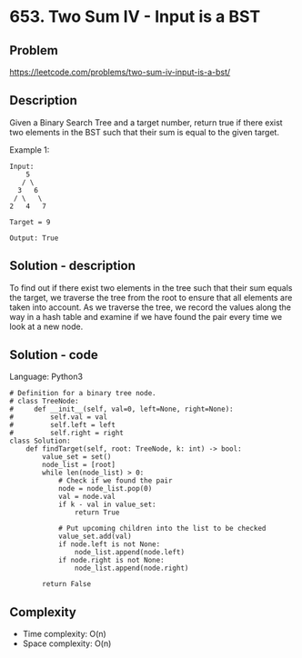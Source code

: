 # 653. Two Sum IV - Input is a BST

## Problem

https://leetcode.com/problems/two-sum-iv-input-is-a-bst/

## Description

Given a Binary Search Tree and a target number, return true if there exist two elements in the BST such that their sum is equal to the given target.

Example 1:

```
Input: 
    5
   / \
  3   6
 / \   \
2   4   7

Target = 9

Output: True
```

## Solution - description

To find out if there exist two elements in the tree such that their sum equals the target, we traverse the tree from the root to ensure that all elements are taken into account. As we traverse the tree, we record the values along the way in a hash table and examine if we have found the pair every time we look at a new node.

## Solution - code

Language: Python3

```
# Definition for a binary tree node.
# class TreeNode:
#     def __init__(self, val=0, left=None, right=None):
#         self.val = val
#         self.left = left
#         self.right = right
class Solution:
    def findTarget(self, root: TreeNode, k: int) -> bool:
        value_set = set()
        node_list = [root]
        while len(node_list) > 0:
            # Check if we found the pair
            node = node_list.pop(0)
            val = node.val
            if k - val in value_set:
                return True
            
            # Put upcoming children into the list to be checked
            value_set.add(val)
            if node.left is not None:
                node_list.append(node.left)
            if node.right is not None:
                node_list.append(node.right)
        
        return False
```

## Complexity

* Time complexity:  O(n)
* Space complexity: O(n)
